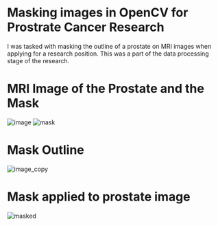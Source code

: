# Masking images in OpenCV for Prostrate Cancer Research
I was tasked with masking the outline of a prostate on MRI images when applying for a research position. This was a part of the data processing stage of the research.
# MRI Image of the Prostate and the Mask
![image](https://github.com/sid0402/Image-Masking-in-OpenCV/assets/36813259/d860a89c-430c-492b-b508-4fb35bbb40c8)
![mask](https://github.com/sid0402/Image-Masking-in-OpenCV/assets/36813259/4331eadc-ba6c-435d-b0b8-36dcddc6a6b0)
# Mask Outline
![image_copy](https://github.com/sid0402/Image-Masking-in-OpenCV/assets/36813259/d9732cfc-bc6d-493a-af8a-1390df1f7105)
# Mask applied to prostate image
![masked](https://github.com/sid0402/Image-Masking-in-OpenCV/assets/36813259/9b28570a-8e3b-4d30-bf3f-120489c9cabe)
